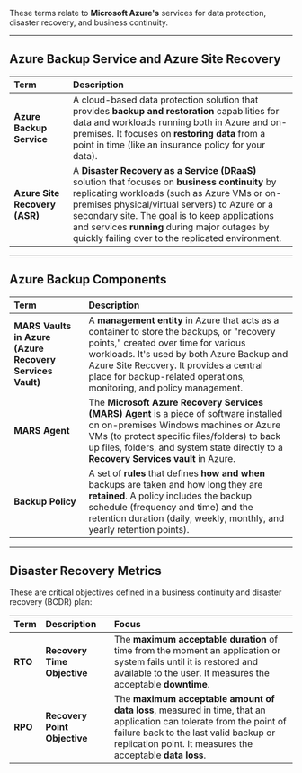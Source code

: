 These terms relate to **Microsoft Azure's** services for data protection, disaster recovery, and business continuity.

***

## Azure Backup Service and Azure Site Recovery

| Term | Description |
| :--- | :--- |
| **Azure Backup Service** | A cloud-based data protection solution that provides **backup and restoration** capabilities for data and workloads running both in Azure and on-premises. It focuses on **restoring data** from a point in time (like an insurance policy for your data). |
| **Azure Site Recovery (ASR)** | A **Disaster Recovery as a Service (DRaaS)** solution that focuses on **business continuity** by replicating workloads (such as Azure VMs or on-premises physical/virtual servers) to Azure or a secondary site. The goal is to keep applications and services **running** during major outages by quickly failing over to the replicated environment. |

***

## Azure Backup Components

| Term | Description |
| :--- | :--- |
| **MARS Vaults in Azure (Azure Recovery Services Vault)** | A **management entity** in Azure that acts as a container to store the backups, or "recovery points," created over time for various workloads. It's used by both Azure Backup and Azure Site Recovery. It provides a central place for backup-related operations, monitoring, and policy management. |
| **MARS Agent** | The **Microsoft Azure Recovery Services (MARS) Agent** is a piece of software installed on on-premises Windows machines or Azure VMs (to protect specific files/folders) to back up files, folders, and system state directly to a **Recovery Services vault** in Azure. |
| **Backup Policy** | A set of **rules** that defines **how and when** backups are taken and how long they are **retained**. A policy includes the backup schedule (frequency and time) and the retention duration (daily, weekly, monthly, and yearly retention points). |

***

## Disaster Recovery Metrics

These are critical objectives defined in a business continuity and disaster recovery (BCDR) plan:

| Term | Description | Focus |
| :--- | :--- | :--- |
| **RTO** | **Recovery Time Objective** | The **maximum acceptable duration** of time from the moment an application or system fails until it is restored and available to the user. It measures the acceptable **downtime**. |
| **RPO** | **Recovery Point Objective** | The **maximum acceptable amount of data loss**, measured in time, that an application can tolerate from the point of failure back to the last valid backup or replication point. It measures the acceptable **data loss**. |
